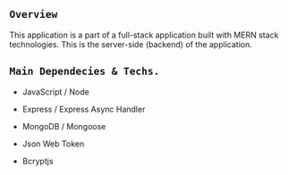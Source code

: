 ## `Overview`

This application is a part of a full-stack application built with MERN stack technologies. This is the server-side (backend) of the application.

## `Main Dependecies & Techs.`

- JavaScript / Node

- Express / Express Async Handler

- MongoDB / Mongoose

- Json Web Token

- Bcryptjs
